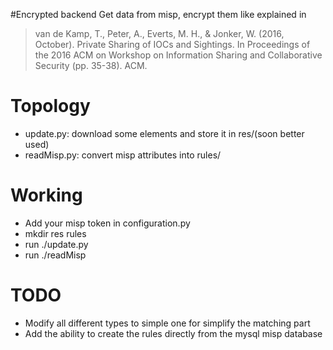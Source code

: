 #Encrypted backend
Get data from misp, encrypt them like explained in
> van de Kamp, T., Peter, A., Everts, M. H., & Jonker, W. (2016, October). Private Sharing of IOCs and Sightings. In Proceedings of the 2016 ACM on Workshop on Information Sharing and Collaborative Security (pp. 35-38). ACM.

# Topology

- update.py: download some elements and store it in res/(soon better used)
- readMisp.py: convert misp attributes into rules/

# Working
- Add your misp token in configuration.py
- mkdir res rules
- run ./update.py
- run ./readMisp

# TODO
- Modify all different types to simple one for simplify the matching part
- Add the ability to create the rules directly from the mysql misp database
